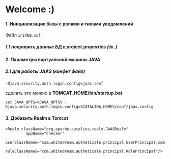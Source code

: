 # Welcome :)
#### 1. **Инициализация базы с ролями и типами уведомлений**
Файл ```initDB.sql```
##### 1.1 поправить данные БД в project.properties (`db.`)
#### 2. **Параметры виртуальной машины JAVA**
##### 2.1 для работы JAAS (конфиг файл)
```
-Djava.security.auth.login.config=jaas.conf
```
сделать это можно в **TOMCAT_HOME/bin/startup.bat**
```
set JAVA_OPTS=%JAVA_OPTS% -Djava.security.auth.login.config=%CATALINA_HOME%/conf/jaas.config
```

#### 3. **Добавить Realm в Tomcat**
```
<Realm className="org.apache.catalina.realm.JAASRealm"
         appName="Checker"
         userClassNames="com.whitedream.autheticate.principal.UserPrincipal,com.whitedream.autheticate.principal.PasswordPrincipal"
         roleClassNames="com.whitedream.autheticate.principal.RolePrincipal"/>
```

